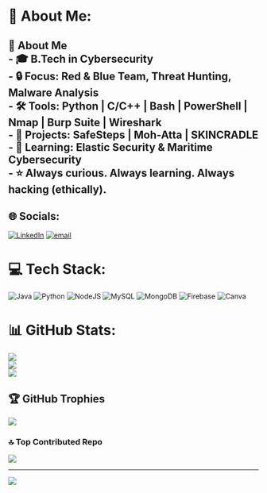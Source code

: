 # 💫 About Me:
## 👋 About Me<br>- 🎓 B.Tech in Cybersecurity  <br>- 🔒 Focus: Red & Blue Team, Threat Hunting, Malware Analysis  <br>- 🛠️ Tools: Python | C/C++ | Bash | PowerShell | Nmap | Burp Suite | Wireshark  <br>- 🚀 Projects: SafeSteps | Moh-Atta | SKINCRADLE  <br>- 🌱 Learning: Elastic Security & Maritime Cybersecurity  <br>- ⭐ Always curious. Always learning. Always hacking (ethically).  <br>


## 🌐 Socials:
[![LinkedIn](https://img.shields.io/badge/LinkedIn-%230077B5.svg?logo=linkedin&logoColor=white)](https://linkedin.com/in/prabhav-naik-6978b5326) [![email](https://img.shields.io/badge/Email-D14836?logo=gmail&logoColor=white)](mailto:prabhav.m.naik@gmail.com) 

# 💻 Tech Stack:
![Java](https://img.shields.io/badge/java-%23ED8B00.svg?style=for-the-badge&logo=openjdk&logoColor=white) ![Python](https://img.shields.io/badge/python-3670A0?style=for-the-badge&logo=python&logoColor=ffdd54) ![NodeJS](https://img.shields.io/badge/node.js-6DA55F?style=for-the-badge&logo=node.js&logoColor=white) ![MySQL](https://img.shields.io/badge/mysql-4479A1.svg?style=for-the-badge&logo=mysql&logoColor=white) ![MongoDB](https://img.shields.io/badge/MongoDB-%234ea94b.svg?style=for-the-badge&logo=mongodb&logoColor=white) ![Firebase](https://img.shields.io/badge/firebase-a08021?style=for-the-badge&logo=firebase&logoColor=ffcd34) ![Canva](https://img.shields.io/badge/Canva-%2300C4CC.svg?style=for-the-badge&logo=Canva&logoColor=white)
# 📊 GitHub Stats:
![](https://github-readme-stats.vercel.app/api?username=pb2106&theme=dark&hide_border=false&include_all_commits=false&count_private=false)<br/>
![](https://nirzak-streak-stats.vercel.app/?user=pb2106&theme=dark&hide_border=false)<br/>
![](https://github-readme-stats.vercel.app/api/top-langs/?username=pb2106&theme=dark&hide_border=false&include_all_commits=false&count_private=false&layout=compact)

## 🏆 GitHub Trophies
![](https://github-profile-trophy.vercel.app/?username=pb2106&theme=radical&no-frame=false&no-bg=true&margin-w=4)

### 🔝 Top Contributed Repo
![](https://github-contributor-stats.vercel.app/api?username=pb2106&limit=5&theme=dark&combine_all_yearly_contributions=true)

---
[![](https://visitcount.itsvg.in/api?id=pb2106&icon=0&color=0)](https://visitcount.itsvg.in)

<!-- Proudly created with GPRM ( https://gprm.itsvg.in ) -->
